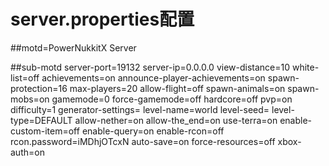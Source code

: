 # server.properties配置
##motd=PowerNukkitX Server

##sub-motd
server-port=19132
server-ip=0.0.0.0
view-distance=10
white-list=off
achievements=on
announce-player-achievements=on
spawn-protection=16
max-players=20
allow-flight=off
spawn-animals=on
spawn-mobs=on
gamemode=0
force-gamemode=off
hardcore=off
pvp=on
difficulty=1
generator-settings=
level-name=world
level-seed=
level-type=DEFAULT
allow-nether=on
allow-the_end=on
use-terra=on
enable-custom-item=off
enable-query=on
enable-rcon=off
rcon.password=iMDhjOTcxN
auto-save=on
force-resources=off
xbox-auth=on
